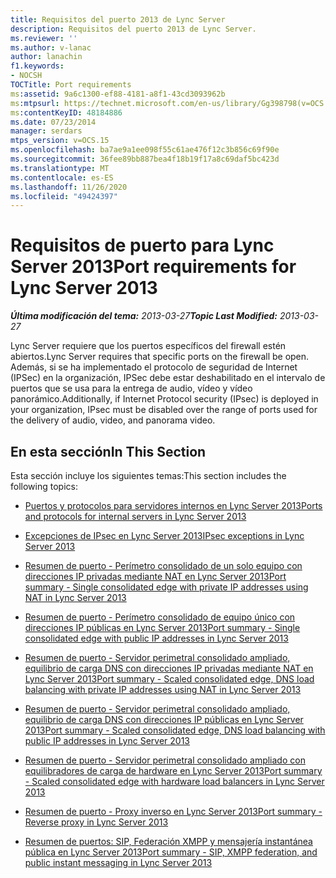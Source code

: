 ```yaml
---
title: Requisitos del puerto 2013 de Lync Server
description: Requisitos del puerto 2013 de Lync Server.
ms.reviewer: ''
ms.author: v-lanac
author: lanachin
f1.keywords:
- NOCSH
TOCTitle: Port requirements
ms:assetid: 9a6c1300-ef88-4181-a8f1-43cd3093962b
ms:mtpsurl: https://technet.microsoft.com/en-us/library/Gg398798(v=OCS.15)
ms:contentKeyID: 48184886
ms.date: 07/23/2014
manager: serdars
mtps_version: v=OCS.15
ms.openlocfilehash: ba7ae9a1ee098f55c61ae476f12c3b856c69f90e
ms.sourcegitcommit: 36fee89bb887bea4f18b19f17a8c69daf5bc423d
ms.translationtype: MT
ms.contentlocale: es-ES
ms.lasthandoff: 11/26/2020
ms.locfileid: "49424397"
---
```

# <a name="port-requirements-for-lync-server-2013"></a><span data-ttu-id="d6bec-103">Requisitos de puerto para Lync Server 2013</span><span class="sxs-lookup"><span data-stu-id="d6bec-103">Port requirements for Lync Server 2013</span></span>

<div data-xmlns="http://www.w3.org/1999/xhtml">

<div class="topic" data-xmlns="http://www.w3.org/1999/xhtml" data-msxsl="urn:schemas-microsoft-com:xslt" data-cs="https://msdn.microsoft.com/">

<div data-asp="https://msdn2.microsoft.com/asp">



</div>

<div id="mainSection">

<div id="mainBody"><span data-ttu-id="d6bec-104">

<span> </span></span><span class="sxs-lookup"><span data-stu-id="d6bec-104">

<span> </span></span></span>

<span data-ttu-id="d6bec-105">_**Última modificación del tema:** 2013-03-27_</span><span class="sxs-lookup"><span data-stu-id="d6bec-105">_**Topic Last Modified:** 2013-03-27_</span></span>

<span data-ttu-id="d6bec-106">Lync Server requiere que los puertos específicos del firewall estén abiertos.</span><span class="sxs-lookup"><span data-stu-id="d6bec-106">Lync Server requires that specific ports on the firewall be open.</span></span> <span data-ttu-id="d6bec-107">Además, si se ha implementado el protocolo de seguridad de Internet (IPSec) en la organización, IPSec debe estar deshabilitado en el intervalo de puertos que se usa para la entrega de audio, vídeo y vídeo panorámico.</span><span class="sxs-lookup"><span data-stu-id="d6bec-107">Additionally, if Internet Protocol security (IPsec) is deployed in your organization, IPsec must be disabled over the range of ports used for the delivery of audio, video, and panorama video.</span></span>

<div>

## <a name="in-this-section"></a><span data-ttu-id="d6bec-108">En esta sección</span><span class="sxs-lookup"><span data-stu-id="d6bec-108">In This Section</span></span>

<span data-ttu-id="d6bec-109">Esta sección incluye los siguientes temas:</span><span class="sxs-lookup"><span data-stu-id="d6bec-109">This section includes the following topics:</span></span>

  - [<span data-ttu-id="d6bec-110">Puertos y protocolos para servidores internos en Lync Server 2013</span><span class="sxs-lookup"><span data-stu-id="d6bec-110">Ports and protocols for internal servers in Lync Server 2013</span></span>](lync-server-2013-ports-and-protocols-for-internal-servers.md)

  - [<span data-ttu-id="d6bec-111">Excepciones de IPsec en Lync Server 2013</span><span class="sxs-lookup"><span data-stu-id="d6bec-111">IPsec exceptions in Lync Server 2013</span></span>](lync-server-2013-ipsec-exceptions.md)

  - [<span data-ttu-id="d6bec-112">Resumen de puerto - Perímetro consolidado de un solo equipo con direcciones IP privadas mediante NAT en Lync Server 2013</span><span class="sxs-lookup"><span data-stu-id="d6bec-112">Port summary - Single consolidated edge with private IP addresses using NAT in Lync Server 2013</span></span>](lync-server-2013-port-summary-single-consolidated-edge-with-private-ip-addresses-using-nat.md)

  - [<span data-ttu-id="d6bec-113">Resumen de puerto - Perímetro consolidado de equipo único con direcciones IP públicas en Lync Server 2013</span><span class="sxs-lookup"><span data-stu-id="d6bec-113">Port summary - Single consolidated edge with public IP addresses in Lync Server 2013</span></span>](lync-server-2013-port-summary-single-consolidated-edge-with-public-ip-addresses.md)

  - [<span data-ttu-id="d6bec-114">Resumen de puerto - Servidor perimetral consolidado ampliado, equilibrio de carga DNS con direcciones IP privadas mediante NAT en Lync Server 2013</span><span class="sxs-lookup"><span data-stu-id="d6bec-114">Port summary - Scaled consolidated edge, DNS load balancing with private IP addresses using NAT in Lync Server 2013</span></span>](lync-server-2013-port-summary-scaled-consolidated-edge-dns-load-balancing-with-private-ip-addresses-using-nat.md)

  - [<span data-ttu-id="d6bec-115">Resumen de puerto - Servidor perimetral consolidado ampliado, equilibrio de carga DNS con direcciones IP públicas en Lync Server 2013</span><span class="sxs-lookup"><span data-stu-id="d6bec-115">Port summary - Scaled consolidated edge, DNS load balancing with public IP addresses in Lync Server 2013</span></span>](lync-server-2013-port-summary-scaled-consolidated-edge-dns-load-balancing-with-public-ip-addresses.md)

  - [<span data-ttu-id="d6bec-116">Resumen de puerto - Servidor perimetral consolidado ampliado con equilibradores de carga de hardware en Lync Server 2013</span><span class="sxs-lookup"><span data-stu-id="d6bec-116">Port summary - Scaled consolidated edge with hardware load balancers in Lync Server 2013</span></span>](lync-server-2013-port-summary-scaled-consolidated-edge-with-hardware-load-balancers.md)

  - [<span data-ttu-id="d6bec-117">Resumen de puerto - Proxy inverso en Lync Server 2013</span><span class="sxs-lookup"><span data-stu-id="d6bec-117">Port summary - Reverse proxy in Lync Server 2013</span></span>](lync-server-2013-port-summary-reverse-proxy.md)

  - [<span data-ttu-id="d6bec-118">Resumen de puertos: SIP, Federación XMPP y mensajería instantánea pública en Lync Server 2013</span><span class="sxs-lookup"><span data-stu-id="d6bec-118">Port summary - SIP, XMPP federation, and public instant messaging in Lync Server 2013</span></span>](lync-server-2013-port-summary-sip-xmpp-federation-and-public-instant-messaging.md)

<span data-ttu-id="d6bec-119"></div>

</div>

<span> </span>

</div>

</div>

</span><span class="sxs-lookup"><span data-stu-id="d6bec-119"></div>

</div>

<span> </span>

</div>

</div>

</span></span></div>

